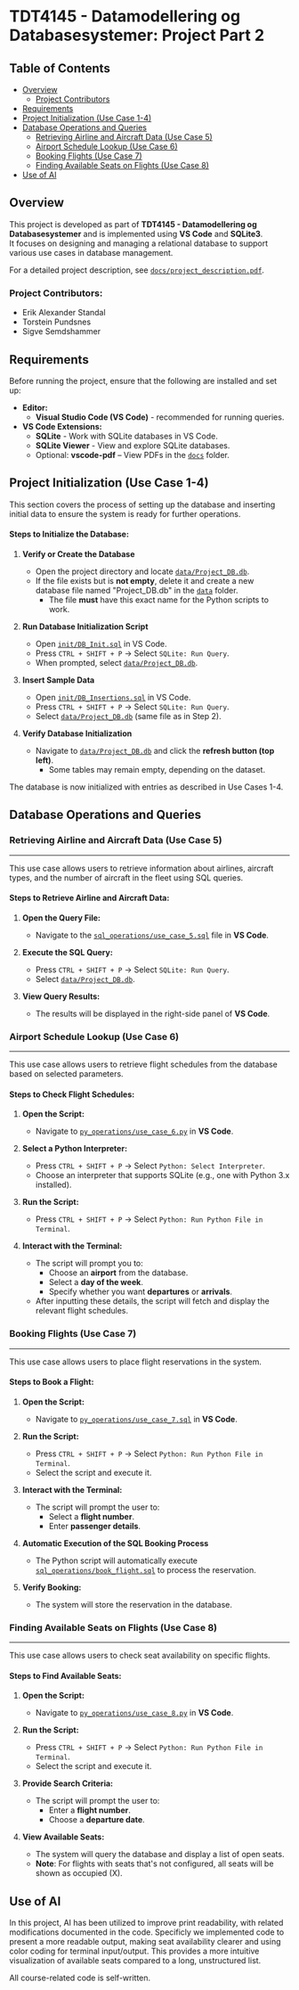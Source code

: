 <!-- NOTE: In VS Code, right-click README.md and select “Open Preview” to view the formatted document. -->

# TDT4145 - Datamodellering og Databasesystemer: Project Part 2

## Table of Contents
- [Overview](#overview)
  - [Project Contributors](#project-contributors)
- [Requirements](#requirements)
- [Project Initialization (Use Case 1-4)](#project-initialization-use-case-1-4)
- [Database Operations and Queries](#database-operations-and-queries)
  - [Retrieving Airline and Aircraft Data (Use Case 5)](#retrieving-airline-and-aircraft-data-use-case-5)
  - [Airport Schedule Lookup (Use Case 6)](#airport-schedule-lookup-use-case-6)
  - [Booking Flights (Use Case 7)](#booking-flights-use-case-7)
  - [Finding Available Seats on Flights (Use Case 8)](#finding-available-seats-on-flights-use-case-8)
- [Use of AI](#use-of-ai)

## Overview
This project is developed as part of **TDT4145 - Datamodellering og Databasesystemer** and is implemented using **VS Code** and **SQLite3**.  
It focuses on designing and managing a relational database to support various use cases in database management.

For a detailed project description, see [`docs/project_description.pdf`](docs/project_description.pdf).

### **Project Contributors:**
- Erik Alexander Standal
- Torstein Pundsnes
- Sigve Semdshammer

## Requirements
Before running the project, ensure that the following are installed and set up:

- **Editor:**  
  - **Visual Studio Code (VS Code)** - recommended for running queries.
- **VS Code Extensions:**
  - **SQLite** - Work with SQLite databases in VS Code.
  - **SQLite Viewer** - View and explore SQLite databases.
  - Optional: **vscode-pdf** – View PDFs in the [`docs`](docs) folder.

## Project Initialization (Use Case 1-4)

This section covers the process of setting up the database and inserting initial data to ensure the system is ready for further operations.

#### **Steps to Initialize the Database:**

1. **Verify or Create the Database**
    - Open the project directory and locate [`data/Project_DB.db`](data/Project_DB.db).  
    - If the file exists but is **not empty**, delete it and create a new database file named "Project_DB.db" in the [`data`](data) folder.  
        - The file **must** have this exact name for the Python scripts to work.

2. **Run Database Initialization Script**
    - Open [`init/DB_Init.sql`](init/DB_Init.sql) in VS Code.  
    - Press `CTRL + SHIFT + P` → Select `SQLite: Run Query`.
    - When prompted, select [`data/Project_DB.db`](data/Project_DB.db).  

3. **Insert Sample Data**
    - Open [`init/DB_Insertions.sql`](init/DB_Insertions.sql) in VS Code.  
    - Press `CTRL + SHIFT + P` → Select `SQLite: Run Query`.
    - Select [`data/Project_DB.db`](data/Project_DB.db) (same file as in Step 2).

4. **Verify Database Initialization**
    - Navigate to [`data/Project_DB.db`](data/Project_DB.db) and click the **refresh button (top left)**.  
        - Some tables may remain empty, depending on the dataset.

The database is now initialized with entries as described in Use Cases 1-4.

## Database Operations and Queries

### **Retrieving Airline and Aircraft Data (Use Case 5)**
---
This use case allows users to retrieve information about airlines, aircraft types, and the number of aircraft in the fleet using SQL queries.

#### **Steps to Retrieve Airline and Aircraft Data:**  

1. **Open the Query File:**
   - Navigate to the [`sql_operations/use_case_5.sql`](sql_operations/use_case_5.sql) file in **VS Code**.

2. **Execute the SQL Query:**
   - Press `CTRL + SHIFT + P` → Select `SQLite: Run Query`.
   - Select [`data/Project_DB.db`](data/Project_DB.db).

3. **View Query Results:**
   - The results will be displayed in the right-side panel of **VS Code**.

### **Airport Schedule Lookup (Use Case 6)**  
---
This use case allows users to retrieve flight schedules from the database based on selected parameters.

#### **Steps to Check Flight Schedules:**

1. **Open the Script:**
   - Navigate to [`py_operations/use_case_6.py`](py_operations/use_case_6.py) in **VS Code**.

2. **Select a Python Interpreter:**
   - Press `CTRL + SHIFT + P` → Select `Python: Select Interpreter`.
   - Choose an interpreter that supports SQLite (e.g., one with Python 3.x installed).

3. **Run the Script:**
   - Press `CTRL + SHIFT + P` → Select `Python: Run Python File in Terminal`.

4. **Interact with the Terminal:**
   - The script will prompt you to:
     - Choose an **airport** from the database.
     - Select a **day of the week**.
     - Specify whether you want **departures** or **arrivals**.
   - After inputting these details, the script will fetch and display the relevant flight schedules.

### **Booking Flights (Use Case 7)**
---
This use case allows users to place flight reservations in the system.

#### **Steps to Book a Flight:**

1. **Open the Script:**
   - Navigate to [`py_operations/use_case_7.sql`](py_operations/use_case_7.py) in **VS Code**.

2. **Run the Script:**
   - Press `CTRL + SHIFT + P` → Select `Python: Run Python File in Terminal`.
   - Select the script and execute it.

3. **Interact with the Terminal:**
   - The script will prompt the user to:
     - Select a **flight number**.
     - Enter **passenger details**.

4. **Automatic Execution of the SQL Booking Process**  
   - The Python script will automatically execute [`sql_operations/book_flight.sql`](sql_operations/book_flight.sql) to process the reservation.

5. **Verify Booking:**
   - The system will store the reservation in the database.

### **Finding Available Seats on Flights (Use Case 8)**
---
This use case allows users to check seat availability on specific flights.

#### **Steps to Find Available Seats:**

1. **Open the Script:**
   - Navigate to [`py_operations/use_case_8.py`](py_operations/use_case_8.py) in **VS Code**.

2. **Run the Script:**
   - Press `CTRL + SHIFT + P` → Select `Python: Run Python File in Terminal`.
   - Select the script and execute it.

3. **Provide Search Criteria:**
   - The script will prompt the user to:
     - Enter a **flight number**.
     - Choose a **departure date**.

4. **View Available Seats:**
   - The system will query the database and display a list of open seats.
   - **Note**: For flights with seats that's not configured, all seats will be shown as occupied (X).

## Use of AI

In this project, AI has been utilized to improve print readability, with related modifications documented in the code. Specificly we implemented code to present a more readable output, making seat availability clearer and using color coding for terminal input/output. This provides a more intuitive visualization of available seats compared to a long, unstructured list.

All course-related code is self-written.